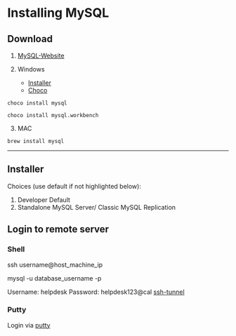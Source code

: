 # Installing MySQL



## Download

1. [MySQL-Website](https://dev.mysql.com/downloads/)

2. Windows
   * [Installer](https://dev.mysql.com/downloads/installer/)
   * [Choco](https://chocolatey.org/packages?q=mysql)
```
choco install mysql
```
```
choco install mysql.workbench
```

3. MAC
```
brew install mysql
```
<hr>

## Installer

Choices (use default if not highlighted below): 
1. Developer Default
2. Standalone MySQL Server/ Classic MySQL Replication 


## Login to remote server


### Shell
ssh username@host_machine_ip

mysql -u database_username -p

Username: helpdesk
Password: helpdesk123@cal
[ssh-tunnel](https://www.linode.com/docs/databases/mysql/create-an-ssh-tunnel-for-mysql-remote-access/)

### Putty
Login via [putty](https://www.linode.com/docs/databases/mysql/create-an-ssh-tunnel-for-mysql-remote-access/)